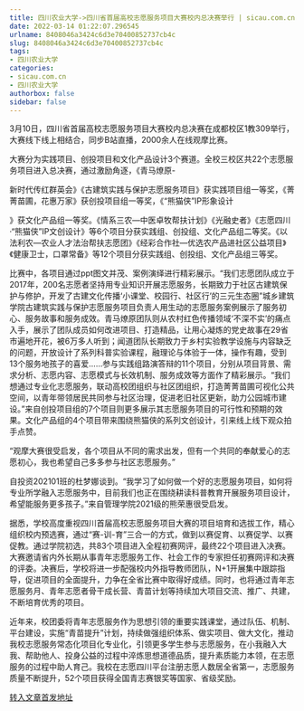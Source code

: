 ```yaml
---
title: 四川农业大学->四川省首届高校志愿服务项目大赛校内总决赛举行 | sicau.com.cn
date: 2022-03-14 01:22:07.296545
urlname: 8408046a3424c6d3e70400852737cb4c
slug: 8408046a3424c6d3e70400852737cb4c
tags: 
- 四川农业大学
categories:
- sicau.com.cn
- 四川农业大学
authorbox: false
sidebar: false
---
```

3月10日，四川省首届高校志愿服务项目大赛校内总决赛在成都校区1教309举行，大赛线下线上相结合，同步B站直播，2000余人在线观摩比赛。

大赛分为实践项目、创投项目和文化产品设计3个赛道。全校三校区共22个志愿服务项目进入总决赛，通过激励角逐，《青马燎原-

新时代传红群英会》《古建筑实践与保护志愿服务项目》获实践项目组一等奖，《菁菁苗圃，花惠万家》获创投项目组一等奖，《“熊猫侠”IP形象设计
<!--more-->
》获文化产品组一等奖。《情系三农—中医卓牧帮扶计划》《光融史者》《志愿四川·“熊猫侠”IP文创设计》等6个项目分获实践组、创投组、文化产品组二等奖。《以法利农—农业人才法治帮扶志愿团》《经彩合作社—优选农产品进社区公益项目》《健康卫士，口罩常备》等12个项目分获实践组、创投组、文化产品组三等奖。

比赛中，各项目通过ppt图文并茂、案例演绎进行精彩展示。“我们志愿团队成立于2017年，200名志愿者坚持用专业知识开展志愿服务，长期致力于社区古建筑保护与修护，开发了古建文化传播‘小课堂、校园行、社区行’的三元生态圈”城乡建筑学院古建筑实践与保护志愿服务项目负责人用生动的志愿服务案例展示了服务初心、服务故事和服务成效。青马燎原团队则从农村红色传播领域‘不深不实’的痛点入手，展示了团队成员如何改进项目、打造精品，让用心凝炼的党史故事在29省市遍地开花，被6万多人听到；闻道团队长期致力于乡村实验教学设施与内容缺乏的问题，开放设计了系列科普实验课程，融理论与体验于一体，操作有趣，受到13个服务地孩子的喜爱……参与实践组路演答辩的11个项目，分别从项目背景、需求分析、志愿内容、志愿模式与长效机制、服务成效等方面作了精彩展示。“我们想通过专业化志愿服务，联动高校团组织与社区团组织，打造菁菁苗圃可视化公共空间，以青年带领居民共同参与社区治理，促进老旧社区更新，助力公园城市建设。”来自创投项目组的7个项目则更多展示其志愿服务项目的可行性和预期的效果。文化产品组的4个项目带来围绕熊猫侠的系列文创设计，引来线上线下观众拍手点赞。

“观摩大赛很受启发，各个项目从不同的需求出发，但有一个共同的奉献爱心的志愿初心，我也希望自己多多参与社区志愿服务。”

自投资202101班的杜梦娜谈到。“我学习了如何做一个好的志愿服务项目，如何将专业所学融入志愿服务中，目前我们也正在围绕耕读科普教育开展服务项目设计，希望能服务更多孩子。”来自管理学院2021级的熊荣惠很受启发。

据悉，学校高度重视四川首届高校志愿服务项目大赛的项目培育和选拔工作，精心组织校内预选赛，通过“赛-训-育”三合一的方式，做到以赛促育、以赛促学、以赛促教。通过学院初选，共83个项目进入全程初赛网评，最终22个项目进入决赛。大赛邀请省内外长期从事青年志愿服务工作、社会工作的专家担任初赛网评和决赛的评委。决赛后，学校将进一步配强校内外指导教师团队，N+1开展集中跟踪指导，促进项目的全面提升，力争在全省比赛中取得好成绩。同时，也将通过青年志愿服务月、青年志愿者骨干成长营、青苗计划等持续加大项目交流、推广、共建，不断培育优秀的项目。

近年来，校团委将青年志愿服务作为思想引领的重要实践课堂，通过队伍、机制、平台建设，实施“青苗提升”计划，持续做强组织体系、做实项目、做大文化，推动我校志愿服务常态化项目化专业化，引领更多学生参与志愿服务，在小我融入大我、帮助他人、投身公益的过程中淬炼思想道德品质，提升素质能力本领，在志愿服务的过程中助人育己。我校在志愿四川平台注册志愿人数居全省第一，志愿服务质量不断提升，52个项目获得全国青志赛银奖等国家、省级奖励。



[转入文章首发地址](https://news.sicau.edu.cn/info/1078/66941.htm)